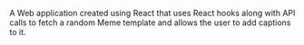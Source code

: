 A Web application created using React that uses React hooks along with API calls to fetch a random Meme template and allows the user to add captions to it.
